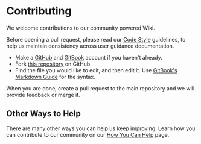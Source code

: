 # Contributing

We welcome contributions to our community powered Wiki. 

Before opening a pull request, please read our [Code Style](./misc/code-style.md) guidelines, to help us maintain consistency across user guidance documentation.

* Make a [GitHub](https://github.com/join) and [GitBook](https://app.gitbook.com/join) account if you haven't already.
* Fork [this repository](https://github.com/HelioNetworks/heliohost-wiki) on GitHub.
* Find the file you would like to edit, and then edit it. Use [GitBook's Markdown Guide](https://docs.gitbook.com/content-creation/editor/markdown) for the syntax. 

When you are done, create a pull request to the main repository and we will provide feedback or merge it.

## Other Ways to Help

There are many other ways you can help us keep improving. Learn how you can contribute to our community on our [How You Can Help](./misc/how-you-can-help.md) page.